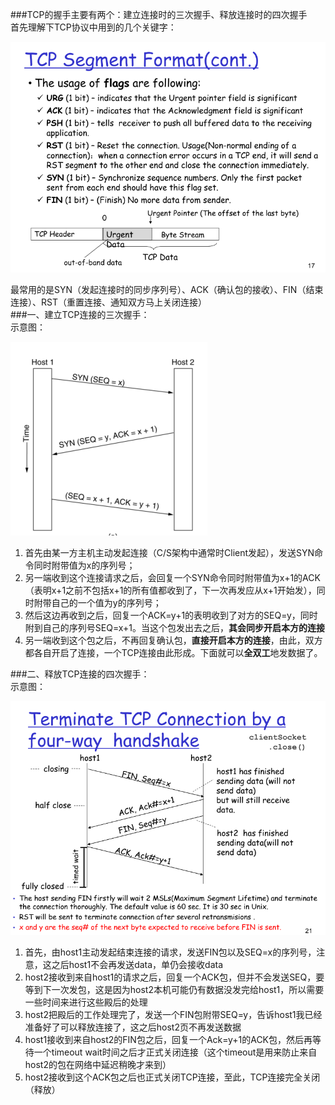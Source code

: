 ###TCP的握手主要有两个：建立连接时的三次握手、释放连接时的四次握手  
首先理解下TCP协议中用到的几个关键字：  

![](https://github.com/Victor-Lv/Study/blob/master/network_programming/image/tcp_keyword.png)  

最常用的是SYN（发起连接时的同步序列号）、ACK（确认包的接收）、FIN（结束连接）、RST（重置连接、通知双方马上关闭连接）  
###一、建立TCP连接的三次握手：  
示意图：  

![](https://github.com/Victor-Lv/Study/blob/master/network_programming/image/tcp_connetct.png)  

1. 首先由某一方主机主动发起连接（C/S架构中通常时Client发起），发送SYN命令同时附带值为x的序列号；  
2. 另一端收到这个连接请求之后，会回复一个SYN命令同时附带值为x+1的ACK（表明x+1之前不包括x+1的所有值都收到了，下一次再发应从x+1开始发），同时附带自己的一个值为y的序列号；  
3. 然后这边再收到之后，回复一个ACK=y+1的表明收到了对方的SEQ=y，同时附到自己的序列号SEQ=x+1。当这个包发出去之后，**其会同步开启本方的连接**  
4. 另一端收到这个包之后，不再回复确认包，**直接开启本方的连接**，由此，双方都各自开启了连接，一个TCP连接由此形成。下面就可以**全双工**地发数据了。  

###二、释放TCP连接的四次握手：  
示意图：  

![](https://github.com/Victor-Lv/Study/blob/master/network_programming/image/tcp_release.png)  

1. 首先，由host1主动发起结束连接的请求，发送FIN包以及SEQ=x的序列号，注意，这之后host1不会再发送data，单仍会接收data    
2. host2接收到来自host1的请求之后，回复一个ACK包，但并不会发送SEQ，要等到下一次发包，这是因为host2本机可能仍有数据没发完给host1，所以需要一些时间来进行这些殿后的处理    
3. host2把殿后的工作处理完了，发送一个FIN包附带SEQ=y，告诉host1我已经准备好了可以释放连接了，这之后host2页不再发送数据   
4. host1接收到来自host2的FIN包之后，回复一个Ack=y+1的ACK包，然后再等待一个timeout wait时间之后才正式关闭连接（这个timeout是用来防止来自host2的包在网络中延迟稍晚才来到）  
5. host2接收到这个ACK包之后也正式关闭TCP连接，至此，TCP连接完全关闭（释放）  